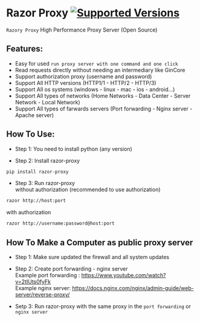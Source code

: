 # Razor Proxy [![Supported Versions](https://img.shields.io/pypi/pyversions/razor-proxy.svg)](https://pypi.org/project/razor-proxy)

`Razory Proxy` High Performance Proxy Server (Open Source)<br/>

## Features:
- Easy for used `run proxy server with one command and one click`
- Read requests directly without needing an intermediary like GinCore
- Support authorization proxy (username and password)
- Support All HTTP versions (HTTP1/1 - HTTP/2 - HTTP/3)
- Support All os systems (windows - linux - mac - ios - android...)
- Support All types of networks (Home Networks - Data Center - Server Network - Local Network)
- Support All types of farwards servers (Port forwarding - Nginx server - Apache server)

## How To Use:
- Step 1: You need to install python (any version)

- Step 2: Install razor-proxy
```bash
pip install razor-proxy
```

- Step 3: Run razor-proxy<br/>
without authorization (recommended to use authorization)

```bash
razor http://host:port
```

with authorization

```bash
razor http://username:password@host:port
```

## How To Make a Computer as public proxy server
- Step 1: Make sure updated the firewall and all system updates

- Step 2: Create port forwarding - nginx server<br/>
Example port forwarding : https://www.youtube.com/watch?v=2tIUts0fyFk<br/>
Example nginx server: https://docs.nginx.com/nginx/admin-guide/web-server/reverse-proxy/<br/>

- Setp 3: Run razor-proxy with the same proxy in the `port forwarding` or `nginx server`